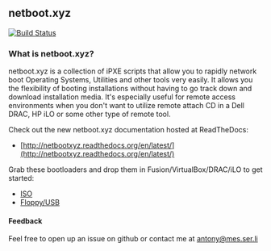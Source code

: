 ## netboot.xyz

[![Build Status](https://travis-ci.org/antonym/netboot.xyz.svg?branch=master)](https://travis-ci.org/antonym/netboot.xyz)

### What is netboot.xyz?

netboot.xyz is a collection of iPXE scripts that allow you to rapidly network boot Operating Systems,
Utilities and other tools very easily.  It allows you the flexibility of booting installations without
having to go track down and download installation media.  It's especially useful for remote access
environments when you don't want to utilize remote attach CD in a Dell DRAC, HP iLO or some other type
of remote tool.

Check out the new netboot.xyz documentation hosted at ReadTheDocs:	
* [http://netbootxyz.readthedocs.org/en/latest/](http://netbootxyz.readthedocs.org/en/latest/)

Grab these bootloaders and drop them in Fusion/VirtualBox/DRAC/iLO to get started:

* [ISO](http://netboot.xyz/ipxe/netboot.xyz-main.iso)
* [Floppy/USB](http://netboot.xyz/ipxe/netboot.xyz-main.dsk)

#### Feedback

Feel free to open up an issue on github or contact me at antony@mes.ser.li
